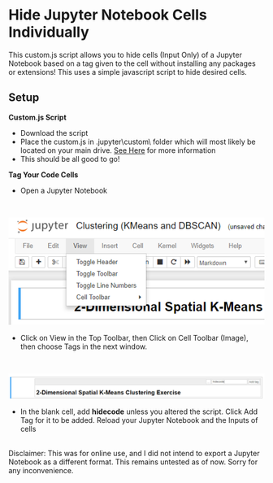 # Hide Jupyter Notebook Cells Individually 


This custom.js script allows you to hide cells (Input Only) of a Jupyter Notebook based on a tag given to the cell without installing any packages or extensions! This uses a simple javascript script to hide desired cells. 


## Setup 

**Custom.js Script**
* Download the script
* Place the custom.js in \.jupyter\custom\ folder which will most likely be located on your main drive. [See Here](https://jupyter-notebook.readthedocs.io/en/stable/examples/Notebook/JavaScript%20Notebook%20Extensions.html#custom.js) for more information
* This should be all good to go!

**Tag Your Code Cells** 
* Open a Jupyter Notebook
<br>

![Celltoolbar](view.png)
<br>

* Click on View in the Top Toolbar, then Click on Cell Toolbar (Image), then choose Tags in the next window.
<br>

![Tags](tag.png)
<br>
* In the blank cell, add **hidecode** unless you altered the script. Click Add Tag for it to be added.
Reload your Jupyter Notebook and the Inputs of cells 

<br>
Disclaimer: This was for online use, and I did not intend to export a Jupyter Notebook as a different format. This remains untested as of now. Sorry for any inconvenience. 
